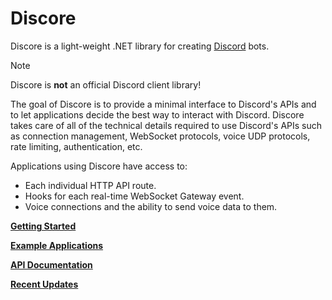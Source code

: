 # Discore
Discore is a light-weight .NET library for creating [Discord](https://discord.com/) bots.

> [!NOTE]
> Discore is **not** an official Discord client library!

The goal of Discore is to provide a minimal interface to Discord's APIs and to let applications decide the best way to interact with Discord. Discore takes care of all of the technical details required to use Discord's APIs such as connection management, WebSocket protocols, voice UDP protocols, rate limiting, authentication, etc.

Applications using Discore have access to:
- Each individual HTTP API route.
- Hooks for each real-time WebSocket Gateway event.
- Voice connections and the ability to send voice data to them.

**[Getting Started](./guides/getting_started.md)**

**[Example Applications](https://github.com/Francessco121/Discore/tree/v5/examples)**

**[API Documentation](./api/index.md)**

**[Recent Updates](./updates.md)**
